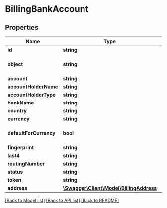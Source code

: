 # BillingBankAccount

## Properties
Name | Type | Description | Notes
------------ | ------------- | ------------- | -------------
**id** | **string** |  | [optional] 
**object** | **string** |  | [optional] [default to 'bank_account']
**account** | **string** |  | [optional] 
**accountHolderName** | **string** |  | [optional] 
**accountHolderType** | **string** |  | [optional] 
**bankName** | **string** |  | [optional] 
**country** | **string** |  | [optional] 
**currency** | **string** |  | [optional] 
**defaultForCurrency** | **bool** |  | [optional] [default to false]
**fingerprint** | **string** |  | [optional] 
**last4** | **string** |  | [optional] 
**routingNumber** | **string** |  | [optional] 
**status** | **string** |  | [optional] 
**token** | **string** |  | [optional] 
**address** | [**\Swagger\Client\Model\BillingAddress**](BillingAddress.md) |  | [optional] 

[[Back to Model list]](../README.md#documentation-for-models) [[Back to API list]](../README.md#documentation-for-api-endpoints) [[Back to README]](../README.md)


